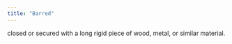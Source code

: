 ```yaml
---
title: "Barred"
---
```

closed or secured with a long rigid piece of wood, metal, or similar material.

